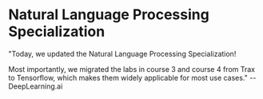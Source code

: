 # Natural Language Processing Specialization

"Today, we updated the Natural Language Processing Specialization! 

Most importantly, we migrated the labs in course 3 and course 4 from Trax to Tensorflow, which makes them widely applicable for most use cases." --DeepLearning.ai